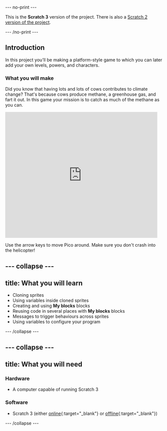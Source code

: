 --- no-print ---

This is the **Scratch 3** version of the project. There is also a [Scratch 2 version of the project](https://projects.raspberrypi.org/en/projects/cd-sebento-scratch-3-scratch2).

--- /no-print ---

## Introduction

In this project you’ll be making a platform-style game to which you can later add your own levels, powers, and characters.

### What you will make

Did you know that having lots and lots of cows contributes to climate change? That's because cows produce methane, a greenhouse gas, and fart it out. In this game your mission is to catch as much of the methane as you can.

<div class="scratch-preview">
  <iframe allowtransparency="true" width="485" height="402" src="https://scratch.mit.edu/projects/embed/219285989/?autostart=false" frameborder="0"></iframe>
</div>

Use the arrow keys to move Pico around. Make sure you don't crash into the helicopter!

--- collapse ---
---
title: What you will learn
---

+ Cloning sprites
+ Using variables inside cloned sprites
+ Creating and using **My blocks** blocks
+ Reusing code in several places with **My blocks** blocks
+ Messages to trigger behaviours across sprites
+ Using variables to configure your program

--- /collapse ---

--- collapse ---
---
title: What you will need
---

### Hardware

+ A computer capable of running Scratch 3

### Software

+ Scratch 3 (either [online](https://scratch.mit.edu/projects/editor/){:target="_blank"} or [offline](https://scratch.mit.edu/download/){:target="_blank"})

--- /collapse ---